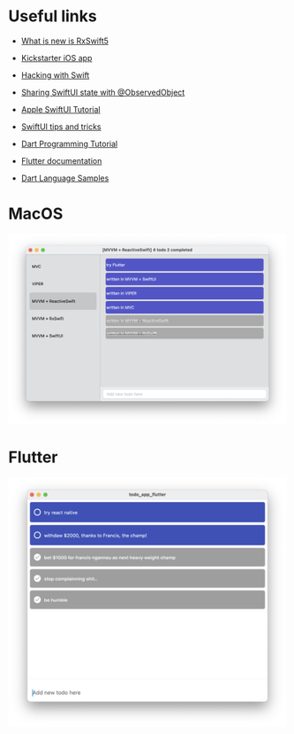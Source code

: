 
# Useful links


- [What is new is RxSwift5](https://freak4pc.medium.com/whats-new-in-rxswift-5-f7a5c8ee48e7)
- [Kickstarter iOS app](https://github.com/kickstarter/ios-oss)
- [Hacking with Swift](https://www.hackingwithswift.com/)
- [Sharing SwiftUI state with @ObservedObject](https://www.hackingwithswift.com/books/ios-swiftui/sharing-swiftui-state-with-observedobject)
- [Apple SwiftUI Tutorial](https://developer.apple.com/tutorials/swiftui)
- [SwiftUI tips and tricks](https://www.hackingwithswift.com/quick-start/swiftui/swiftui-tips-and-tricks)


- [Dart Programming Tutorial](https://www.tutorialspoint.com/dart_programming)
- [Flutter documentation](https://flutter.dev/docs)
- [Dart Language Samples](https://dart.dev/samples)


# MacOS
<img src="./screenshots/macos.png" alt="drawing" width="800"/>
 
# Flutter
<img src="./screenshots/flutter.png" alt="drawing" width="700"/>



